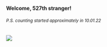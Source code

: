 #### Welcome, 527th stranger!

###### <sup>P.S. counting started approximately in 10.01.22</sup>

<img src="https://kraftwerk28.pp.ua/vcnt.png"></img>
